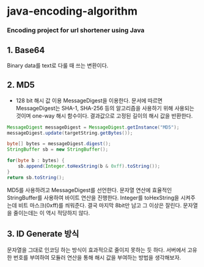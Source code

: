 # java-encoding-algorithm

### Encoding project for url shortener using Java

## 1. Base64
Binary data를 text로 다룰 때 쓰는 변환이다.

## 2. MD5
- 128 bit 해시 값 이용
MessageDigest을 이용한다. 문서에 따르면 MessageDigest는 SHA-1, SHA-256 등의 알고리즘을 사용하기 위해 사용되는 것이며 one-way 해시 함수이다. 결과값으로 고정된 길이의 해시 값을 반환한다.

```java
MessageDigest messageDigest = MessageDigest.getInstance("MD5");
messageDigest.update(targetString.getBytes());

byte[] bytes = messageDigest.digest();
StringBuffer sb = new StringBuffer();

for(byte b : bytes) {
    sb.append(Integer.toHexString(b & 0xff).toString());
}
return sb.toString();
```
MD5를 사용하려고 MessageDigest를 선언한다. 문자열 연산에 효율적인 StringBuffer를 사용하여 바이트 연산을 진행한다. Integer를 toHexString을 시켜주는데 비트 마스크(0xff)를 씌워준다. 결국 마지막 8bit만 남고 그 이상은 잘린다.
문자열을 줄이는데는 이 역시 적당하지 않다. 

## 3. ID Generate 방식

문자열을 그대로 인코딩 하는 방식이 효과적으로 줄이지 못하는 듯 하다. 서버에서 고유한 번호를 부여하여 모듈러 연산을 통해 해시 값을 부여하는 방법을 생각해보자.

